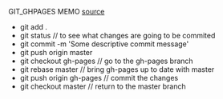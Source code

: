 GIT_GHPAGES MEMO
[source](http://lea.verou.me/2011/10/easily-keep-gh-pages-in-sync-with-master/)

- git add .
- git status // to see what changes are going to be commited
- git commit -m 'Some descriptive commit message'
- git push origin master
- git checkout gh-pages // go to the gh-pages branch
- git rebase master // bring gh-pages up to date with master
- git push origin gh-pages // commit the changes
- git checkout master // return to the master branch
